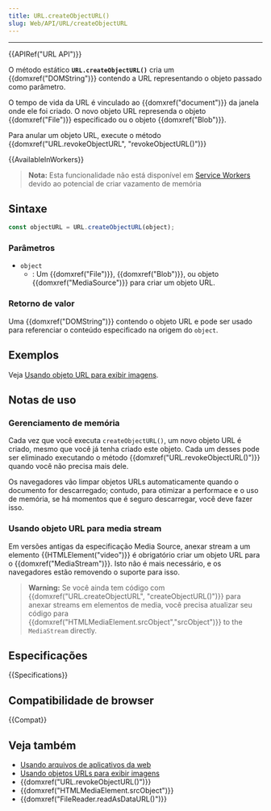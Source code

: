 ```yaml
---
title: URL.createObjectURL()
slug: Web/API/URL/createObjectURL
---
```


---

{{APIRef("URL API")}}

O método estático **`URL.createObjectURL()`** cria um {{domxref("DOMString")}} contendo a URL representando o objeto passado como parâmetro.

O tempo de vida da URL é vinculado ao {{domxref("document")}} da janela onde ele foi criado. O novo objeto URL represenda o objeto {{domxref("File")}} especificado ou o objeto {{domxref("Blob")}}.

Para anular um objeto URL, execute o método {{domxref("URL.revokeObjectURL", "revokeObjectURL()")}}

{{AvailableInWorkers}}

> **Nota:** Esta funcionalidade não está disponível em [Service Workers](/pt-BR/docs/Web/API/Service_Worker_API) devido ao potencial de criar vazamento de memória

## Sintaxe

```js
const objectURL = URL.createObjectURL(object);
```

### Parâmetros

- `object`
  - : Um {{domxref("File")}}, {{domxref("Blob")}}, ou objeto {{domxref("MediaSource")}} para criar um objeto URL.

### Retorno de valor

Uma {{domxref("DOMString")}} contendo o objeto URL e pode ser usado para referenciar o conteúdo especificado na origem do `object`.

## Exemplos

Veja [Usando objeto URL para exibir imagens](/pt-BR/docs/Web/API/File/Using_files_from_web_applications#example_using_object_urls_to_display_images).

## Notas de uso

### Gerenciamento de memória

Cada vez que você executa `createObjectURL()`, um novo objeto URL é criado, mesmo que você já tenha criado este objeto. Cada um desses pode ser eliminado executando o método {{domxref("URL.revokeObjectURL()")}} quando você não precisa mais dele.

Os navegadores vão limpar objetos URLs automaticamente quando o documento for descarregado; contudo, para otimizar a performace e o uso de memória, se há momentos que é seguro descarregar, você deve fazer isso.

### Usando objeto URL para media stream

Em versões antigas da especificação Media Source, anexar stream a um elemento {{HTMLElement("video")}} é obrigatório criar um objeto URL para o {{domxref("MediaStream")}}. Isto não é mais necessário, e os navegadores estão removendo o suporte para isso.

> **Warning:** Se você ainda tem código com
> {{domxref("URL.createObjectURL", "createObjectURL()")}} para anexar streams em elementos
> de media, você precisa atualizar seu código para {{domxref("HTMLMediaElement.srcObject","srcObject")}} to the `MediaStream` directly.

## Especificações

{{Specifications}}

## Compatibilidade de browser

{{Compat}}

## Veja também

- [Usando arquivos de aplicativos da web](/pt-BR/docs/Web/API/File/Using_files_from_web_applications)
- [Usando objetos URLs para exibir imagens](/pt-BR/docs/Web/API/File/Using_files_from_web_applications#example_using_object_urls_to_display_images)
- {{domxref("URL.revokeObjectURL()")}}
- {{domxref("HTMLMediaElement.srcObject")}}
- {{domxref("FileReader.readAsDataURL()")}}
